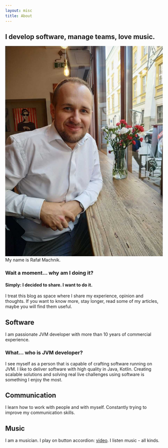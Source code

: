 ```yaml
---
layout: misc
title: About
---
```


## I develop software, manage teams, love music. 
![Me](/assets/img/me.jpeg)
My name is Rafał Machnik.

### Wait a moment... why am I doing it?
#### Simply: I decided to share. I want to do it.

I treat this blog as space where I share my experience, opinion and thoughts.
If you want to know more, stay longer, read some of my articles, maybe you will find them useful.

## Software
I am passionate JVM developer with more than 10 years of commercial experience.
### What... who is JVM developer?
I see myself as a person that is capable of crafting software running on JVM.
I like to deliver software with high quality in Java, Kotlin. 
Creating scalable solutions and solving real live challenges using software is something I enjoy the most.

## Communication
I learn how to work with people and with myself. Constantly trying to improve my communication skills.

## Music
I am a musician. I play on button accordion: [video](https://youtu.be/F48nbP6nnts). 
I listen music - all kinds. 